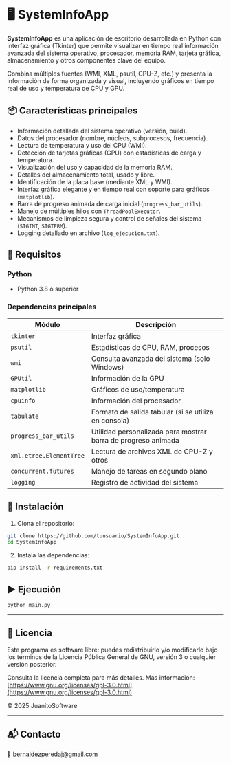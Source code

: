 # 🖥️ SystemInfoApp

**SystemInfoApp** es una aplicación de escritorio desarrollada en Python con interfaz gráfica (Tkinter) que permite visualizar en tiempo real información avanzada del sistema operativo, procesador, memoria RAM, tarjeta gráfica, almacenamiento y otros componentes clave del equipo. 

Combina múltiples fuentes (WMI, XML, psutil, CPU-Z, etc.) y presenta la información de forma organizada y visual, incluyendo gráficos en tiempo real de uso y temperatura de CPU y GPU.

## 📦 Características principales

- Información detallada del sistema operativo (versión, build).
- Datos del procesador (nombre, núcleos, subprocesos, frecuencia).
- Lectura de temperatura y uso del CPU (WMI).
- Detección de tarjetas gráficas (GPU) con estadísticas de carga y temperatura.
- Visualización del uso y capacidad de la memoria RAM.
- Detalles del almacenamiento total, usado y libre.
- Identificación de la placa base (mediante XML y WMI).
- Interfaz gráfica elegante y en tiempo real con soporte para gráficos (`matplotlib`).
- Barra de progreso animada de carga inicial (`progress_bar_utils`).
- Manejo de múltiples hilos con `ThreadPoolExecutor`.
- Mecanismos de limpieza segura y control de señales del sistema (`SIGINT`, `SIGTERM`).
- Logging detallado en archivo (`log_ejecucion.txt`).

## 🔧 Requisitos

### Python
- Python 3.8 o superior

### Dependencias principales

| Módulo | Descripción |
|--------|-------------|
| `tkinter` | Interfaz gráfica |
| `psutil` | Estadísticas de CPU, RAM, procesos |
| `wmi` | Consulta avanzada del sistema (solo Windows) |
| `GPUtil` | Información de la GPU |
| `matplotlib` | Gráficos de uso/temperatura |
| `cpuinfo` | Información del procesador |
| `tabulate` | Formato de salida tabular (si se utiliza en consola) |
| `progress_bar_utils` | Utilidad personalizada para mostrar barra de progreso animada |
| `xml.etree.ElementTree` | Lectura de archivos XML de CPU-Z y otros |
| `concurrent.futures` | Manejo de tareas en segundo plano |
| `logging` | Registro de actividad del sistema |

## 🚀 Instalación

1. Clona el repositorio:

```bash
git clone https://github.com/tuusuario/SystemInfoApp.git
cd SystemInfoApp
```

2. Instala las dependencias:

```bash
pip install -r requirements.txt
```

## ▶️ Ejecución

```bash
python main.py
```

---

## 📃 Licencia

Este programa es software libre: puedes redistribuirlo y/o modificarlo bajo los términos de la Licencia Pública General de GNU, versión 3 o cualquier versión posterior.

Consulta la licencia completa para más detalles.
Más información: [https://www.gnu.org/licenses/gpl-3.0.html](https://www.gnu.org/licenses/gpl-3.0.html)

© 2025 JuanitoSoftware

---

## 📬 Contacto

📧 bernaldezperedaj@gmail.com
